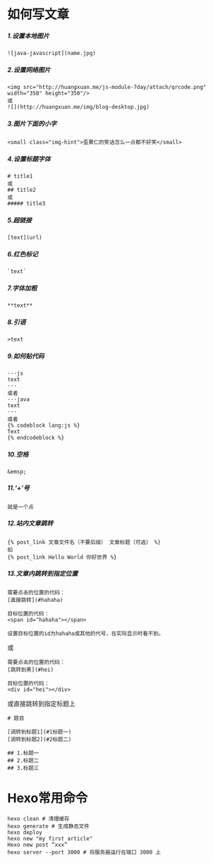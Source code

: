 <!-- # Hexo-Theme-Huxblog

> Ported Theme of [Hux Blog](https://github.com/Huxpro/huxpro.github.io), Thank [Huxpro](https://github.com/Huxpro) for designing such a flawless theme.

### [Demo &rarr;](http://kaijun.github.io/hexo-theme-huxblog) -->


<!-- ![](http://huangxuan.me/img/blog-desktop.jpg) -->
# 如何写文章

##### 1.设置本地图片
```
![java-javascript](name.jpg)
```

##### 2.设置网络图片
```
<img src="http://huangxuan.me/js-module-7day/attach/qrcode.png" width="350" height="350"/>
或
![](http://huangxuan.me/img/blog-desktop.jpg)
```

##### 3.图片下面的小字
```
<small class="img-hint">歪果仁的笑话怎么一点都不好笑</small>
```

##### 4.设置标题字体
```
# title1
或
## title2
或
##### title3
```

##### 5.超链接
```
[text](url)
```

##### 6.红色标记
```
`text`
```

##### 7.字体加粗
```
**text**
```

##### 8.引语
```
>text
```

##### 9.如何贴代码
```
···js
text
···
或者
···java
text
···
或者
{% codeblock lang:js %}
Text
{% endcodeblock %}

```

##### 10.空格
```
&emsp;
```

##### 11.‘+’号
```
就是一个点
```

##### 12.站内文章跳转
```
{% post_link 文章文件名（不要后缀） 文章标题（可选） %}
如
{% post_link Hello World 你好世界 %}
```

##### 13.文章内跳转到指定位置
```
需要点击的位置的代码：
[直接跳转](#hahaha)

目标位置的代码：
<span id="hahaha"></span>

设置目标位置的id为hahaha或其他的代号，在实际显示时看不到。
```
或
```
需要点击的位置的代码：
[跳转到黑](#hei)

目标位置的代码：
<div id="hei"></div>
```
或直接跳转到指定标题上
```
# 题目
 
[调转到标题1](#1标题一)
[调转到标题2](#2标题二)
 
## 1.标题一
## 2.标题二
## 3.标题三
```

# Hexo常用命令
```
hexo clean # 清理缓存
hexo generate # 生成静态文件
hexo deploy
hexo new "my first article"
Hexo new post “xxx”
hexo server --port 3000 # 将服务器运行在端口 3000 上
```
